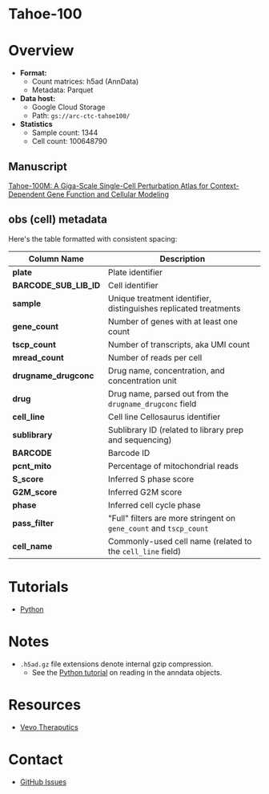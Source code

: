 Tahoe-100
=========

# Overview

* **Format:** 
  * Count matrices: h5ad (AnnData)
  * Metadata: Parquet
* **Data host:** 
  * Google Cloud Storage
  * Path: `gs://arc-ctc-tahoe100/`
* **Statistics**
  * Sample count: 1344
  * Cell count: 100648790

## Manuscript

[Tahoe-100M: A Giga-Scale Single-Cell Perturbation Atlas for Context-Dependent Gene Function and Cellular Modeling](https://doi.org/10.1101/2025.02.20.639398)

## obs (cell) metadata

Here's the table formatted with consistent spacing:

| Column Name            | Description                                                            |
|------------------------|------------------------------------------------------------------------|
| **plate**              | Plate identifier                                                       |
| **BARCODE_SUB_LIB_ID** | Cell identifier                                                        |
| **sample**             | Unique treatment identifier, distinguishes replicated treatments       |
| **gene_count**         | Number of genes with at least one count                                |
| **tscp_count**         | Number of transcripts, aka UMI count                                   |
| **mread_count**        | Number of reads per cell                                               |
| **drugname_drugconc**  | Drug name, concentration, and concentration unit                       |
| **drug**               | Drug name, parsed out from the `drugname_drugconc` field               |
| **cell_line**          | Cell line Cellosaurus identifier                                       |
| **sublibrary**         | Sublibrary ID (related to library prep and sequencing)                 |
| **BARCODE**            | Barcode ID                                                             |
| **pcnt_mito**          | Percentage of mitochondrial reads                                      |
| **S_score**            | Inferred S phase score                                                 |
| **G2M_score**          | Inferred G2M score                                                     |
| **phase**              | Inferred cell cycle phase                                              |
| **pass_filter**        | "Full" filters are more stringent on `gene_count` and `tscp_count`     |
| **cell_name**          | Commonly-used cell name (related to the `cell_line` field)             |


# Tutorials

* [Python](./tutorial-py.ipynb)

# Notes

* `.h5ad.gz` file extensions denote internal gzip compression. 
  * See the [Python tutorial](./tutorial-py.ipynb) on reading in the anndata objects.


# Resources

* [Vevo Theraputics](https://www.vevo.ai/)


# Contact

* [GitHub Issues](https://github.com/ArcInstitute/arc-virtual-cell-atlas/issues)